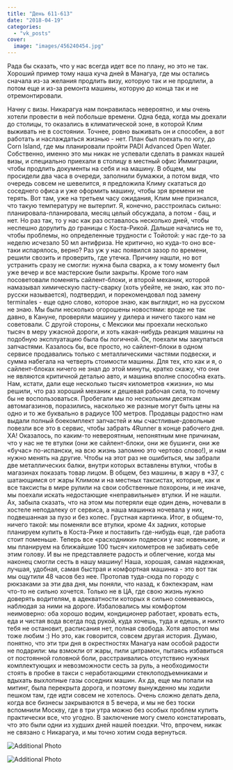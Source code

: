 ```yaml
---
title: "День 611-613"
date: "2018-04-19"
categories: 
  - "vk_posts"
cover:
  image: "images/456240454.jpg"
---
```


Рада бы сказать, что у нас всегда идет все по плану, но это не так. Хороший пример тому наша куча дней в Манагуа, где мы остались сначала из-за желания продлить визу, которую так и не продлили, а потом еще и из-за ремонта машины, которую до конца так и не отремонтировали.

<!--more-->

Начну с визы. Никарагуа нам понравилась невероятно, и мы очень хотели провести в ней побольше времени. Одна беда, когда мы доехали до столицы, то оказались в климатической зоне, в которой Клим выживать не в состоянии. Точнее, ровно выживать он и способен, а вот работать и наслаждаться жизнью - нет. План был поехать по югу, до Corn Island, где мы планировали пройти PADI Advanced Open Water. Собственно, именно это мы никак не успевали сделать в рамках нашей визы, и специально приехали в столицу в местный офис Иммиграции, чтобы продлить документы на себя и на машину. В общем, мы просидели два часа в очереди, заполнили бумажки, а потом видя, что очередь совсем не шевелится, я предложила Климу скататься до соседнего офиса и уже оформить машину, чтобы зря времени не терять. Вот там, уже на третьем часу ожидания, Клим мне признался, что такую температуру не вытерпит. Я, конечно, расстроилась сильно: планировала-планировала, месяц целый обсуждала, а потом - бац, и нет. Но раз так, то у нас как раз оставалось несколько дней, чтобы неспешно дорулить до границы с Коста-Рикой. Дальше начались не то, чтобы проблемы, но определенные трудности с Тойотой: у нас где-то за неделю исчезало 50 мл антифриза. Не критично, но куда-то оно все-таки испарялось, верно? Раз уж у нас появился зазор по времени, решили свозить и проверить, где утечка. Причину нашли, но вот устранить сразу не смогли: нужна была сварка, а к тому моменту был уже вечер и все мастерские были закрыты. Кроме того нам посоветовали поменять сайлент-блоки, и второй механик, которой намазывал химическую пасту-сварку (хоть убейте, не знаю, как это по-русски называется), подтвердил, и порекомендовал под замену terminales - еще одно слово, которое знаю, как выглядит, но на русском не знаю. Мы были несколько огорошены новостями: вроде не так давно, в Кануне, проверяли машину у дилера и ничего такого нам не советовали. С другой стороны, с Мексики мы проехали несколько тысяч в меру ужасной дороги, и хоть какая-нибудь реакция машины на подобную эксплуатацию была бы логичной. Ок, поехали мы закупаться запчастями. Казалось бы, все просто, но сайлент-блоки в одном сервисе продавались только с металлическими частями подвески, и сумма набегала на четверть стоимости машины. Для тех, кто как и я, о сайлент-блоках ничего не знал до этой минуты, кратко скажу, что они не являются критичной деталью авто, и машина вполне способна ехать. Нам, кстати, дали еще несколько тысяч километров «жизни», но мы решили, что раз хороший механик и дешевая рабочая сила, то почему бы не воспользоваться. Пробегали мы по нескольким десяткам автомагазинов, поразились, насколько же разные могут быть цены на одно и то же буквально в радиусе 100 метров. Продавцы радостно нам выдали полный боекомплект запчастей и мы счастливые-довольные повезли все это в сервис, чтобы забрать 4Runner в конце рабочего дня. ХА! Оказалось, по каким-то невероятным, непонятным мне причинам, что у нас не те втулки (они же сайлент-блоки, они же бушинги, они же «бучас» по-испански, на всю жизнь запомню это чертово слово!), и нам нужно менять на другие. Чтобы на этот раз не ошибиться, мы забрали две металлических балки, внутри которых вставлены втулки, чтобы в магазинах показать товар лицом. В общем, без машины, в жару в +37, с шатающимся от жары Климом и на местных таксистах, которые, как и все таксисты в мире рулили на свои собственные похороны, и не иначе, мы поехали искать недостающие «неправильные» втулки. И не нашли. Ах, забыла сказать, что на этом мы потеряли еще один день, ночевали в хостеле неподалеку от сервиса, а наша машинка ночевала у них, подвешанная за пузо и без колес. Грустная картинка. Итог, в общем-то, ничего такой: мы поменяли все втулки, кроме 4х задних, которые планируем купить в Коста-Рике и поставить где-нибудь еще, где работа стоит поменьше. Теперь все «расходники» подвески у нас новенькие, и мы планируем на ближайшие 100 тысяч километров не забивать себе этим голову. И вы не представляете радость и облегчение, когда мы наконец смогли сесть в нашу машину! Наша, хорошая, самая надежная, лучшая, удобная, самая быстрая и комфортная машинка - это вот так мы ощутили 48 часов без нее. Протопав туда-сюда по городу с рюкзаками за эти два дня, мы поняли, что назад, к бэкпекэрам, нам что-то не сильно хочется. Только не в ЦА, где свою жизнь нужно доверять водителям, в адекватности которых я сильно сомневаюсь, наблюдая за ними на дороге. Избаловались мы комфортом неимоверно: оба хорошо водим, кондиционер работает, кровать есть, еда и чистая вода всегда под рукой, куда хочешь, туда и едешь, и никто тебя не остановит, расписания нет, полная свобода. Хотя автостоп мы тоже любим :) Но это, как говорится, совсем другая история. Думаю, понятно, что эти три дня в окрестностях Манагуа нам особой радости не подарили: мы взмокли от жары, пили цитрамон, пытаясь избавиться от постоянной головной боли, расстраивались отсутствию нужных комплектующих и невозможности сесть за руль, а необходимости стоять в пробке в такси с неработающими стеклоподъемниками и вдыхать выхлопные газы соседних машин. Ах да, еще мы попали на митинг, была перекрыта дорога, и поэтому вынужденно мы ходили пешком там, где идти совсем не хотелось. Очень сложно делать дела, когда все бизнесы закрываются в 5 вечера, и мы не без тоски вспомнили Москву, где в три утра можно без особых проблем купить практически все, что угодно. В заключение могу смело констатировать, что это были одни из худших дней нашей поездки. Что, впрочем, никак не связано с Никарагуа, и мы точно хотим сюда вернуться.

![Additional Photo](https://vodpop.ru/wp-content/uploads/2023/07/456240455.jpg)

![Additional Photo](https://vodpop.ru/wp-content/uploads/2023/07/456240456.jpg)
